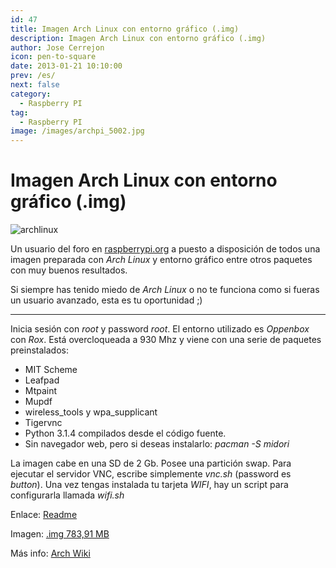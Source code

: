 ```yaml
---
id: 47
title: Imagen Arch Linux con entorno gráfico (.img)
description: Imagen Arch Linux con entorno gráfico (.img)
author: Jose Cerrejon
icon: pen-to-square
date: 2013-01-21 10:10:00
prev: /es/
next: false
category:
  - Raspberry PI
tag:
  - Raspberry PI
image: /images/archpi_5002.jpg
---
```


# Imagen Arch Linux con entorno gráfico (.img)

![archlinux](/images/archpi_5002.jpg)

Un usuario del foro en [raspberrypi.org](http://www.raspberrypi.org/phpBB3/viewtopic.php?f=63&t=30272) a puesto a disposición de todos una imagen preparada con *Arch Linux* y entorno gráfico entre otros paquetes con muy buenos resultados.

Si siempre has tenido miedo de *Arch Linux* o no te funciona como si fueras un usuario avanzado, esta es tu oportunidad ;)

- - -

Inicia sesión con *root* y password *root*. El entorno utilizado es *Oppenbox* con *Rox*. Está overcloqueada a 930 Mhz y viene con una serie de paquetes preinstalados:

* MIT Scheme
* Leafpad
* Mtpaint
* Mupdf
* wireless_tools y wpa_supplicant
* Tigervnc
* Python 3.1.4 compilados desde el código fuente.
* Sin navegador web, pero si deseas instalarlo: *pacman -S midori*

La imagen cabe en una SD de 2 Gb. Posee una partición swap. Para ejecutar el servidor VNC, escribe simplemente *vnc.sh* (password es *button*). Una vez tengas instalada tu tarjeta *WIFI*, hay un script para configurarla llamada *wifi.sh*

Enlace: [Readme](https://www.dropbox.com/s/eaxtwnm5uta6asn/README.txt)

Imagen: [.img 783,91 MB](https://www.dropbox.com/s/z564itspr21ukg4/arch_RPi2.zip)

Más info: [Arch Wiki](https://wiki.archlinux.org/)